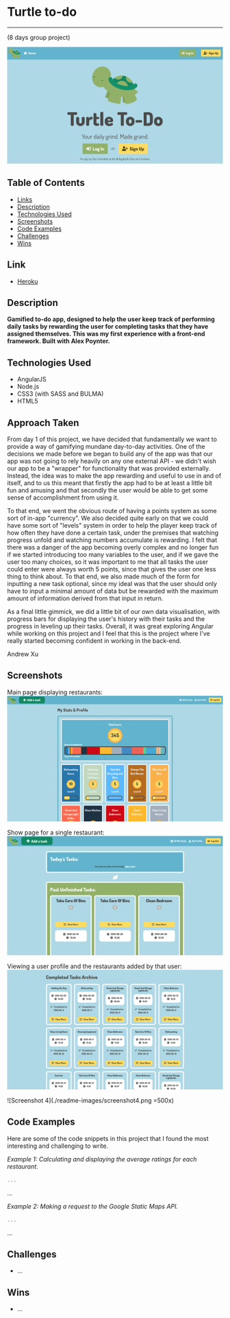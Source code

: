 <!-- PROJECT 3
Day 1 decisions.
What problem are we trying to solve? We have decided that fundamentally we want to provide a way of making the "every-day to day fun". -->

# Turtle to-do
---
(8 days group project)

![Image of Landing Page](./readme-images/landing-page.png)

## Table of Contents

* [Links](#links)
* [Description](#description)
* [Technologies Used](#technologies-used)
* [Screenshots](#screenshots)
* [Code Examples](#code-examples)
* [Challenges](#challenges)
* [Wins](#wins)

## Link

* [Heroku](https://turtle-to-do.herokuapp.com/)

## Description

**Gamified to-do app, designed to help the user keep track of performing daily tasks by rewarding the user for completing tasks that they have assigned themselves. This was my first experience with a front-end framework. Built with Alex Poynter.**

## Technologies Used

- AngularJS
- Node.js
- CSS3 (with SASS and BULMA)
- HTML5

## Approach Taken

From day 1 of this project, we have decided that fundamentally we want to provide a way of gamifying mundane day-to-day activities. One of the decisions we made before we began to build any of the app was that our app was not going to rely heavily on any one external API - we didn't wish our app to be a "wrapper" for functionality that was provided externally. Instead, the idea was to make the app rewarding and useful to use in and of itself, and to us this meant that firstly the app had to be at least a little bit fun and amusing and that secondly the user would be able to get some sense of accomplishment from using it.

To that end, we went the obvious route of having a points system as some sort of in-app "currency". We also decided quite early on that we could have some sort of "levels" system in order to help the player keep track of how often they have done a certain task, under the premises that watching progress unfold and watching numbers accumulate is rewarding. I felt that there was a danger of the app becoming overly complex and no longer fun if we started introducing too many variables to the user, and if we gave the user too many choices, so it was important to me that all tasks the user could enter were always worth 5 points, since that gives the user one less thing to think about. To that end, we also made much of the form for inputting a new task optional, since my ideal was that the user should only have to input a minimal amount of data but be rewarded with the maximum amount of information derived from that input in return.

As a final little gimmick, we did a little bit of our own data visualisation, with progress bars for displaying the user's history with their tasks and the progress in leveling up their tasks. Overall, it was great exploring Angular while working on this project and I feel that this is the project where I've really started becoming confident in working in the back-end.

Andrew Xu

## Screenshots

Main page displaying restaurants:
![Screenshot 1](./readme-images/screenshot1.png)

Show page for a single restaurant:
![Screenshot 2](./readme-images/screenshot2.png)

Viewing a user profile and the restaurants added by that user:
![Screenshot 3](./readme-images/screenshot3.png)

![Screenshot 4](./readme-images/screenshot4.png =500x)

## Code Examples

Here are some of the code snippets in this project that I found the most interesting and challenging to write.

_Example 1: Calculating and displaying the average ratings for each restaurant._

```javascript
...
```

...

_Example 2: Making a request to the Google Static Maps API._

```javascript
...
```

...

## Challenges

* ...

## Wins

* ...
